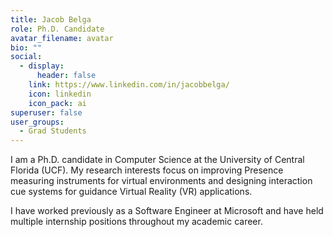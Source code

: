 ```yaml
---
title: Jacob Belga
role: Ph.D. Candidate
avatar_filename: avatar
bio: ""
social:
  - display:
      header: false
    link: https://www.linkedin.com/in/jacobbelga/
    icon: linkedin
    icon_pack: ai
superuser: false
user_groups:
  - Grad Students
---
```

I am a Ph.D. candidate in Computer Science at the University of Central Florida (UCF). My research interests focus on improving Presence measuring instruments for virtual environments and designing interaction cue systems for guidance Virtual Reality (VR) applications.

I have worked previously as a Software Engineer at Microsoft and have held multiple internship positions throughout my academic career.